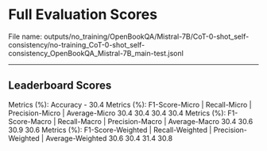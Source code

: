 # Full Evaluation Scores

File name: outputs/no_training/OpenBookQA/Mistral-7B/CoT-0-shot_self-consistency/no-training_CoT-0-shot_self-consistency_OpenBookQA_Mistral-7B_main-test.jsonl


---

## Leaderboard Scores

Metrics (%): Accuracy - 30.4
Metrics (%): F1-Score-Micro | Recall-Micro | Precision-Micro | Average-Micro
                30.4        30.4          30.4        30.4
Metrics (%): F1-Score-Macro | Recall-Macro | Precision-Macro | Average-Macro
                30.4        30.6          30.9        30.6
Metrics (%): F1-Score-Weighted | Recall-Weighted | Precision-Weighted | Average-Weighted
                30.6        30.4          31.4        30.8
